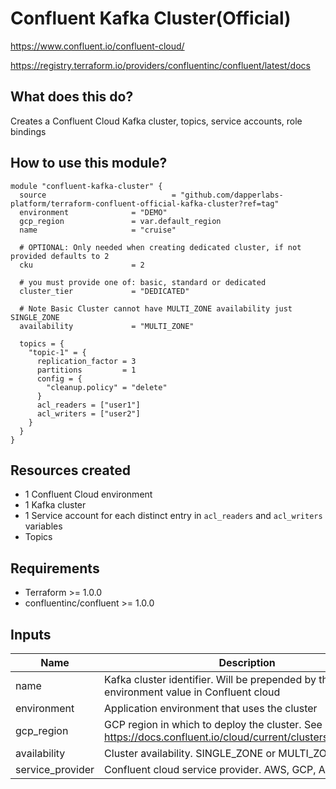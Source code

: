 # Confluent Kafka Cluster(Official)

https://www.confluent.io/confluent-cloud/

https://registry.terraform.io/providers/confluentinc/confluent/latest/docs

## What does this do?

Creates a Confluent Cloud Kafka cluster, topics, service accounts, role bindings

## How to use this module?

```hcl
module "confluent-kafka-cluster" {
  source                            = "github.com/dapperlabs-platform/terraform-confluent-official-kafka-cluster?ref=tag"
  environment              = "DEMO"
  gcp_region               = var.default_region
  name                     = "cruise"

  # OPTIONAL: Only needed when creating dedicated cluster, if not provided defaults to 2
  cku                      = 2

  # you must provide one of: basic, standard or dedicated
  cluster_tier             = "DEDICATED"

  # Note Basic Cluster cannot have MULTI_ZONE availability just SINGLE_ZONE
  availability             = "MULTI_ZONE"
  
  topics = {
    "topic-1" = {
      replication_factor = 3
      partitions         = 1
      config = {
        "cleanup.policy" = "delete"
      }
      acl_readers = ["user1"]
      acl_writers = ["user2"]
    }
  }
}
```

## Resources created

- 1 Confluent Cloud environment
- 1 Kafka cluster
- 1 Service account for each distinct entry in `acl_readers` and `acl_writers` variables
- Topics

## Requirements

- Terraform >= 1.0.0
- confluentinc/confluent >= 1.0.0

## Inputs

| Name                                                                                                                                                                                                                                    | Description                                                                                                                                                           | Type | Default | Required |
| --------------------------------------------------------------------------------------------------------------------------------------------------------------------------------------------------------------------------------------- |--------------------------------------------------------------------------------------------------------------| -- | ---- | :------: |
| name                                                                                                                                                                                                                                    | Kafka cluster identifier. Will be prepended by the environment value in Confluent cloud                                       | string |      |    x     |
| environment                                                                                                                                                                                                                         | Application environment that uses the cluster                                                                                                       | string |      |    x     |
| gcp_region                                                                                                                                                                                                                           | GCP region in which to deploy the cluster. See https://docs.confluent.io/cloud/current/clusters/regions.html      | string |      |    x     |
| availability                                                                                                                                                                                                                            | Cluster availability. SINGLE_ZONE or MULTI_ZONE                                                                                                  | string | MULTI_ZONE     |          |
| service_provider                                                                                                                                                                                                                   | Confluent cloud service provider. AWS, GCP, Azure                                                                                                | string | GCP  |          |                                                                                                                                                                                                                   | Grafana datasource to use in dashboards                                                                      | string |         |   null   |